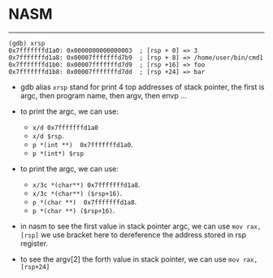 # NASM
---



```gdb
(gdb) xrsp
0x7fffffffd1a0: 0x0000000000000003  ; [rsp + 0] => 3
0x7fffffffd1a8: 0x00007fffffffd7b9  ; [rsp + 8] => /home/user/bin/cmd1
0x7fffffffd1b0: 0x00007fffffffd7d9  ; [rsp +16] => foo
0x7fffffffd1b8: 0x00007fffffffd7dd  ; [rsp +24] => bar
```

- gdb alias `xrsp` stand for print 4 top addresses of stack pointer, the first is argc, then program name, then argv, then envp ...
- to print the argc, we can use:
    - `x/d 0x7fffffffd1a0`
    - `x/d $rsp`.
    - `p *(int **)  0x7fffffffd1a0`.
    - `p *(int*) $rsp`
- to print the argc, we can use:
    - `x/3c *(char**) 0x7fffffffd1a8`.
    - `x/3c *(char**) ($rsp+16)`.
    - `p *(char **)  0x7fffffffd1a8`.
    - `p *(char **) ($rsp+16)`.

- in nasm to see the first value in stack pointer argc, we can use `mov rax, [rsp]` we use bracket here to dereference the address stored in rsp register.
- to see the argv[2] the forth value in stack pointer, we can use `mov rax, [rsp+24]`

